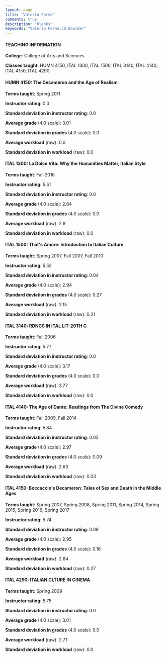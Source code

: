 ```yaml
---
layout: page
title: "Valerio Ferme" 
comments: true
description: "blanks"
keywords: "Valerio Ferme,CU,Boulder"
---
```

<head>
<script src="https://ajax.googleapis.com/ajax/libs/jquery/2.1.3/jquery.min.js"></script>
<script src="https://dl.dropboxusercontent.com/s/pc42nxpaw1ea4o9/highcharts.js?dl=0"></script>
<!-- <script src="../assets/js/highcharts.js"></script> -->
<style type="text/css">@font-face {
	font-family: "Bebas Neue";
	src: url(https://www.filehosting.org/file/details/544349/BebasNeue Regular.otf) format("opentype");
	}
	h1.Bebas { 
		font-family: "Bebas Neue", Verdana, Tahoma;
	}
</style>
</head>
	   
#### TEACHING INFORMATION

**College**: College of Arts and Sciences

**Classes taught**: HUMN 4150, ITAL 1300, ITAL 1500, ITAL 3140, ITAL 4140, ITAL 4150, ITAL 4290

#### HUMN 4150: The Decameron and the Age of Realism

**Terms taught**: Spring 2011

**Instructor rating**: 0.0

**Standard deviation in instructor rating**: 0.0

**Average grade** (4.0 scale): 3.01

**Standard deviation in grades** (4.0 scale): 0.0

**Average workload** (raw): 0.0

**Standard deviation in workload** (raw): 0.0

#### ITAL 1300: La Dolce Vita: Why the Humanities Matter, Italian Style

**Terms taught**: Fall 2016

**Instructor rating**: 5.51

**Standard deviation in instructor rating**: 0.0

**Average grade** (4.0 scale): 2.84

**Standard deviation in grades** (4.0 scale): 0.0

**Average workload** (raw): 2.8

**Standard deviation in workload** (raw): 0.0

#### ITAL 1500: That's Amore: Introduction to Italian Culture

**Terms taught**: Spring 2007, Fall 2007, Fall 2010

**Instructor rating**: 5.52

**Standard deviation in instructor rating**: 0.04

**Average grade** (4.0 scale): 2.94

**Standard deviation in grades** (4.0 scale): 0.27

**Average workload** (raw): 2.15

**Standard deviation in workload** (raw): 0.21

#### ITAL 3140: RDNGS IN ITAL LIT-20TH C

**Terms taught**: Fall 2006

**Instructor rating**: 5.77

**Standard deviation in instructor rating**: 0.0

**Average grade** (4.0 scale): 3.17

**Standard deviation in grades** (4.0 scale): 0.0

**Average workload** (raw): 3.77

**Standard deviation in workload** (raw): 0.0

#### ITAL 4140: The Age of Dante: Readings from The Divine Comedy

**Terms taught**: Fall 2009, Fall 2014

**Instructor rating**: 5.84

**Standard deviation in instructor rating**: 0.02

**Average grade** (4.0 scale): 2.97

**Standard deviation in grades** (4.0 scale): 0.09

**Average workload** (raw): 2.63

**Standard deviation in workload** (raw): 0.03

#### ITAL 4150: Boccaccio's Decameron: Tales of Sex and Death in the Middle Ages

**Terms taught**: Spring 2007, Spring 2008, Spring 2011, Spring 2014, Spring 2015, Spring 2016, Spring 2017

**Instructor rating**: 5.74

**Standard deviation in instructor rating**: 0.09

**Average grade** (4.0 scale): 2.95

**Standard deviation in grades** (4.0 scale): 0.16

**Average workload** (raw): 2.84

**Standard deviation in workload** (raw): 0.27

#### ITAL 4290: ITALIAN CLTURE IN CINEMA

**Terms taught**: Spring 2009

**Instructor rating**: 5.75

**Standard deviation in instructor rating**: 0.0

**Average grade** (4.0 scale): 3.01

**Standard deviation in grades** (4.0 scale): 0.0

**Average workload** (raw): 2.71

**Standard deviation in workload** (raw): 0.0

